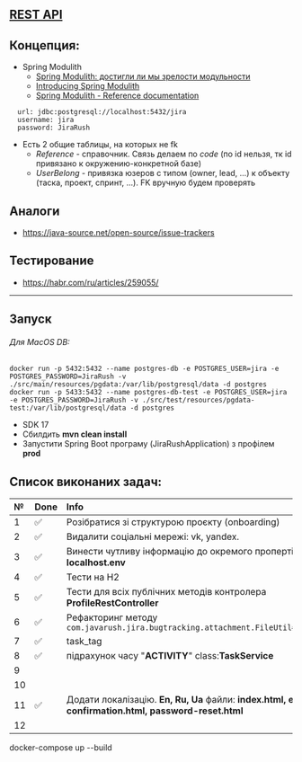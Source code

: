 ## [REST API](http://localhost:8080/doc)

## Концепция:

- Spring Modulith
    - [Spring Modulith: достигли ли мы зрелости модульности](https://habr.com/ru/post/701984/)
    - [Introducing Spring Modulith](https://spring.io/blog/2022/10/21/introducing-spring-modulith)
    - [Spring Modulith - Reference documentation](https://docs.spring.io/spring-modulith/docs/current-SNAPSHOT/reference/html/)

```
  url: jdbc:postgresql://localhost:5432/jira
  username: jira
  password: JiraRush
```

- Есть 2 общие таблицы, на которых не fk
    - _Reference_ - справочник. Связь делаем по _code_ (по id нельзя, тк id привязано к окружению-конкретной базе)
    - _UserBelong_ - привязка юзеров с типом (owner, lead, ...) к объекту (таска, проект, спринт, ...). FK вручную будем
      проверять

## Аналоги

- https://java-source.net/open-source/issue-trackers

## Тестирование

- https://habr.com/ru/articles/259055/

___
## Запуск
###### Для MacOS DB:
```
docker run -p 5432:5432 --name postgres-db -e POSTGRES_USER=jira -e POSTGRES_PASSWORD=JiraRush -v ./src/main/resources/pgdata:/var/lib/postgresql/data -d postgres
docker run -p 5433:5432 --name postgres-db-test -e POSTGRES_USER=jira -e POSTGRES_PASSWORD=JiraRush -v ./src/test/resources/pgdata-test:/var/lib/postgresql/data -d postgres
```
- SDK 17
- Сбилдить <strong>mvn clean install</strong>
- Запустити Spring Boot програму (JiraRushApplication) з профілем **prod**


## Список виконаних задач:

| №  | Done | Info                                                                                                    |
|:---|:-----|:--------------------------------------------------------------------------------------------------------|
| 1  | ✅ | Розібратися зі структурою проєкту (onboarding)                                                          |
| 2  | ✅ | Видалити соціальні мережі: vk, yandex.                                                                  |
| 3  | ✅ | Винести чутливу інформацію до окремого проперті файлу **localhost.env**                                 |
| 4  | ✅ | Тести на H2                                                                                             |
| 5  | ✅ | Тести для всіх публічних методів контролера **ProfileRestController**                                   |
| 6  | ✅ | Рефакторинг методу `com.javarush.jira.bugtracking.attachment.FileUtil#upload`                           |
| 7  | ✅ | task_tag                                                                                                |
| 8  | ✅ | підрахунок часу "**ACTIVITY**"  class:**TaskService**                                                   |
| 9  |      |                                                                                                         |
| 10 |      |                                                                                                         |
| 11 | ✅ | Додати локалізацію. **En, Ru, Ua** файли: **index.html, email-confirmation.html,  password-reset.html** |
| 12 |      |                                                                                                         |

docker-compose up --build